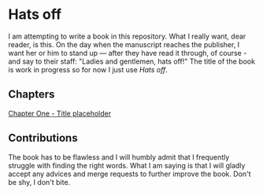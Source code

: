 # Hats off

I am attempting to write a book in this repository. What I really want, dear reader, is this. On the day when the manuscript reaches the publisher, I want her or him to stand up — after they have read it through, of course - and say to their staff: "Ladies and gentlemen, hats off!" The title of the book is work in progress so for now I just use *Hats off*.

## Chapters

[Chapter One - Title placeholder](ChapterOne.md)

## Contributions

The book has to be flawless and I will humbly admit that I frequently struggle with finding the right words. What I am saying is that I will gladly accept any advices and merge requests to further improve the book. Don't be shy, I don't bite.